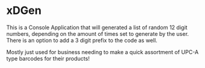 # xDGen
This is a Console Application that will generated a list of random 12 digit numbers, depending on the amount of times set to generate by the user. There is an option to add a 3 digit prefix to the code as well.

Mostly just used for business needing to make a quick assortment of UPC-A type barcodes for their products!
